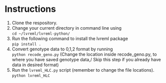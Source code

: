 # Instructions
1. Clone the respository.
2. Change your current directory in command line using\
<code>cd ~/lvreml/lvreml-python/</code>
3. Run the following command to install the lvreml package\
<code>pip install .</code>
4. Convert genotype data to 0,1,2 format by running\
<code>python recode_geno.py</code>
(Change the location inside recode_geno.py, to where you have saved genotype data,/
Skip this step if you already have data in desired format)
5. Run the <code>lvreml_HLC.py</code> script (remember to change the file locations).
<code>python lvreml_HLC</code>
